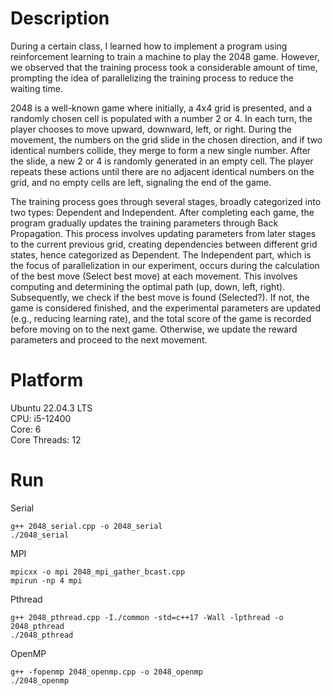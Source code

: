 # Description
During a certain class, I learned how to implement a program using reinforcement learning to train a machine to play the 2048 game. However, we observed that the training process took a considerable amount of time, prompting the idea of parallelizing the training process to reduce the waiting time.

2048 is a well-known game where initially, a 4x4 grid is presented, and a randomly chosen cell is populated with a number 2 or 4. In each turn, the player chooses to move upward, downward, left, or right. During the movement, the numbers on the grid slide in the chosen direction, and if two identical numbers collide, they merge to form a new single number. After the slide, a new 2 or 4 is randomly generated in an empty cell. The player repeats these actions until there are no adjacent identical numbers on the grid, and no empty cells are left, signaling the end of the game.

The training process goes through several stages, broadly categorized into two types: Dependent and Independent. After completing each game, the program gradually updates the training parameters through Back Propagation. This process involves updating parameters from later stages to the current previous grid, creating dependencies between different grid states, hence categorized as Dependent. The Independent part, which is the focus of parallelization in our experiment, occurs during the calculation of the best move (Select best move) at each movement. This involves computing and determining the optimal path (up, down, left, right). Subsequently, we check if the best move is found (Selected?). If not, the game is considered finished, and the experimental parameters are updated (e.g., reducing learning rate), and the total score of the game is recorded before moving on to the next game. Otherwise, we update the reward parameters and proceed to the next movement.

# Platform
Ubuntu 22.04.3 LTS \
CPU: i5-12400 \
Core: 6 \
Core Threads: 12

# Run
Serial
```
g++ 2048_serial.cpp -o 2048_serial
./2048_serial
```
MPI
```
mpicxx -o mpi 2048_mpi_gather_bcast.cpp
mpirun -np 4 mpi
```
Pthread
```
g++ 2048_pthread.cpp -I./common -std=c++17 -Wall -lpthread -o 2048_pthread
./2048_pthread
```
OpenMP
```
g++ -fopenmp 2048_openmp.cpp -o 2048_openmp
./2048_openmp
```




